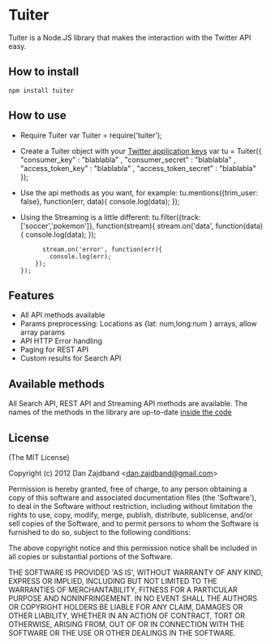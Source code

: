 # Tuiter

Tuiter is a Node.JS library that makes the interaction with the Twitter API easy.

## How to install

    npm install tuiter

## How to use

+ Require Tuiter
    var Tuiter = require('tuiter');
+ Create a Tuiter object with your [Twitter application keys](https://dev.twitter.com/apps/new)
    var tu = Tuiter({
        "consumer_key" : "blablabla"
	    , "consumer_secret" : "blablabla" 
	    , "access_token_key" : "blablabla"
      , "access_token_secret" : "blablabla"
		});
+ Use the api methods as you want, for example:
    tu.mentions({trim_user: false}, function(err, data){
	 	  console.log(data);
		});

+ Using the Streaming is a little different:
    tu.filter({track: ['soccer','pokemon']}, function(stream){
	    stream.on('data', function(data){
			  console.log(data);
		  });

			stream.on('error', function(err){
			  console.log(err);
		  });
	  });

## Features

+ All API methods available
+ Params preprocessing: Locations as {lat: num,long:num } arrays, allow array params
+ API HTTP Error handling
+ Paging for REST API
+ Custom results for Search API

## Available methods

All Search API, REST API and Streaming API methods are available. The names of the methods in the library are up-to-date [inside the code](https://github.com/danzajdband/Tuiter/blob/master/lib/config.json)

## License 

(The MIT License)

Copyright (c) 2012 Dan Zajdband &lt;dan.zajdband@gmail.com&gt;

Permission is hereby granted, free of charge, to any person obtaining
a copy of this software and associated documentation files (the
'Software'), to deal in the Software without restriction, including
without limitation the rights to use, copy, modify, merge, publish,
distribute, sublicense, and/or sell copies of the Software, and to
permit persons to whom the Software is furnished to do so, subject to
the following conditions:

The above copyright notice and this permission notice shall be
included in all copies or substantial portions of the Software.

THE SOFTWARE IS PROVIDED 'AS IS', WITHOUT WARRANTY OF ANY KIND,
EXPRESS OR IMPLIED, INCLUDING BUT NOT LIMITED TO THE WARRANTIES OF
MERCHANTABILITY, FITNESS FOR A PARTICULAR PURPOSE AND NONINFRINGEMENT.
IN NO EVENT SHALL THE AUTHORS OR COPYRIGHT HOLDERS BE LIABLE FOR ANY
CLAIM, DAMAGES OR OTHER LIABILITY, WHETHER IN AN ACTION OF CONTRACT,
TORT OR OTHERWISE, ARISING FROM, OUT OF OR IN CONNECTION WITH THE
SOFTWARE OR THE USE OR OTHER DEALINGS IN THE SOFTWARE.
